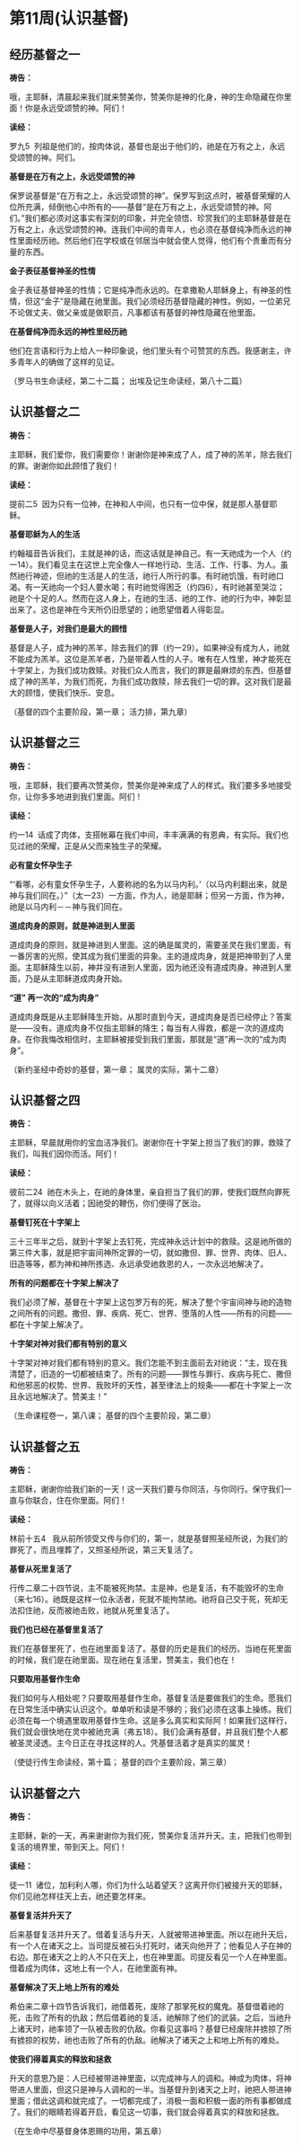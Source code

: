 # 第11周(认识基督)
## 经历基督之一
**祷告：**

哦，主耶稣，清晨起来我们就来赞美你，赞美你是神的化身，神的生命隐藏在你里面！你是永远受颂赞的神。阿们！

**读经：**

罗九5  列祖是他们的，按肉体说，基督也是出于他们的，祂是在万有之上，永远受颂赞的神。阿们。

**基督是在万有之上，永远受颂赞的神**

保罗说基督是“在万有之上，永远受颂赞的神”。保罗写到这点时，被基督荣耀的人位所充满，倾倒他心中所有的——基督“是在万有之上，永远受颂赞的神。阿们。”我们都必须对这事实有深刻的印象，并完全领悟、珍赏我们的主耶稣基督是在万有之上，永远受颂赞的神。连我们中间的青年人，也必须在基督纯净而永远的神性里面经历祂。然后他们在学校或在邻居当中就会使人觉得，他们有个贵重而有分量的东西。

**金子表征基督神圣的性情**

金子表征基督神圣的性情；它是纯净而永远的。在拿撒勒人耶稣身上，有神圣的性情，但这“金子”是隐藏在祂里面。我们必须经历基督隐藏的神性。例如，一位弟兄不论做丈夫、做父亲或是做职员，凡事都该有基督的神性隐藏在他里面。

**在基督纯净而永远的神性里经历祂**

他们在言语和行为上给人一种印象说，他们里头有个可赞赏的东西。我感谢主，许多青年人的确做了这样的见证。

（罗马书生命读经，第二十二篇； 出埃及记生命读经，第八十二篇）


## 认识基督之二
**祷告：**

主耶稣，我们爱你，我们需要你！谢谢你是神来成了人，成了神的羔羊，除去我们的罪。谢谢你如此顾惜了我们！

**读经：**

提前二5  因为只有一位神，在神和人中间，也只有一位中保，就是那人基督耶稣。

**基督耶稣为人的生活**

约翰福音告诉我们，主就是神的话，而这话就是神自己。有一天祂成为一个人（约一14）。我们看见主在这世上完全像人一样地行动、生活、工作、行事、为人。虽然祂行神迹，但祂的生活是人的生活，祂行人所行的事。有时祂饥饿，有时祂口渴。有一天祂向一个妇人要水喝；有时祂觉得困乏（约四6），有时祂甚至哭泣；祂是个十足的人。然而在这人身上，在祂的生活、祂的工作、祂的行为中，神彰显出来了。这也是神在今天所仍旧愿望的；祂愿望借着人得彰显。

**基督是人子，对我们是最大的顾惜**

基督是人子，成为神的羔羊，除去我们的罪（约一29）。如果神没有成为人，祂就不能成为羔羊。这位是羔羊者，乃是带着人性的人子。唯有在人性里，神才能死在十字架上，为我们成功救赎。对我们众人而言，我们的罪是最麻烦的东西，但基督成了神的羔羊，为我们而死，为我们成功救赎，除去我们一切的罪。这对我们是最大的顾惜，使我们快乐、安息。

（基督的四个主要阶段，第一章； 活力排，第九章）


## 认识基督之三
**祷告：**

哦，主耶稣，我们要再次赞美你，赞美你是神来成了人的样式。我们要多多地接受你，让你多多地进到我们里面。阿们！

**读经：**

约一14  话成了肉体，支搭帐幕在我们中间，丰丰满满的有恩典，有实际。我们也见过祂的荣耀，正是从父而来独生子的荣耀。

**必有童女怀孕生子**

“‘看哪，必有童女怀孕生子，人要称祂的名为以马内利。’（以马内利翻出来，就是神与我们同在。）”（太一23）一方面，作为人，祂是耶稣；但另一方面，作为神，祂是以马内利－－神与我们同在。

**道成肉身的原则，就是神进到人里面**

道成肉身的原则，就是神进到人里面。这的确是属灵的，需要圣灵在我们里面，有一番厉害的光照，使其成为我们里面的异象。主的道成肉身，就是把神带到了人里面。主耶稣降生以前，神并没有进到人里面，因为祂还没有道成肉身。神进到人里面，乃是从主耶稣道成肉身开始。

**“道” 再一次的“成为肉身”**

道成肉身既是从主耶稣降生开始，从那时直到今天，道成肉身是否已经停止？答案是——没有。道成肉身不仅指主耶稣的降生；每当有人得救，都是一次的道成肉身。在你我悔改相信时，主耶稣被接受到我们里面，那就是“道”再一次的“成为肉身”。

（新约圣经中奇妙的基督，第一章； 属灵的实际，第十二章）


## 认识基督之四
**祷告：**

主耶稣，早晨就用你的宝血洁净我们。谢谢你在十字架上担当了我们的罪，救赎了我们，叫我们因你而活。阿们！

**读经：**

彼前二24  祂在木头上，在祂的身体里，亲自担当了我们的罪，使我们既然向罪死了，就得以向义活着；因祂受的鞭伤，你们便得了医治。

**基督钉死在十字架上**

三十三年半之后，就到十字架上去钉死，完成神永远计划中的救赎。这是祂所做的第三件大事，就是把宇宙间神所定罪的一切，就如撒但、罪、世界、肉体、旧人、旧造等等，都为神和神所拣选、永远承受祂救恩的人，一次永远地解决了。

**所有的问题都在十字架上解决了**

我们必须了解，基督在十字架上这包罗万有的死，解决了整个宇宙间神与祂的造物之间所有的问题。撒但、罪、疾病、死亡、世界、堕落的人性——所有的问题——都在十字架上解决了。

**十字架对神对我们都有特别的意义**

十字架对神对我们都有特别的意义。我们怎能不到主面前去对祂说：“主，现在我清楚了，旧造的一切都被结束了。所有的问题——罪性与罪行、疾病与死亡、撒但和他邪恶的权势、世界、我败坏的天性，甚至律法上的规条——都在十字架上一次且永远地解决了。赞美主！”

（生命课程卷一，第八课； 基督的四个主要阶段，第二章）


## 认识基督之五
**祷告：**

主耶稣，谢谢你给我们新的一天！这一天我们要与你同活，与你同行。保守我们一直与你联合，住在你里面。阿们！

**读经：**

林前十五4   我从前所领受又传与你们的，第一，就是基督照圣经所说，为我们的罪死了，而且埋葬了，又照圣经所说，第三天复活了。

**基督从死里复活了**

行传二章二十四节说，主不能被死拘禁。主是神，也是复活，有不能毁坏的生命（来七16）。祂既是这样一位永活者，死就不能拘禁祂。祂将自己交于死，死却无法扣住祂，反而被祂击败，祂就从死里复活了。

**我们也已经在基督里复活了**

我们在基督里死了，也在祂里面复活了。基督的历史是我们的经历。当祂在死里面的时候，我们是在祂里面。现在祂在复活里，赞美主，我们也在！

**只要取用基督作生命**

我们如何与人相处呢？只要取用基督作生命。基督复活是要做我们的生命。愿我们在日常生活中确实认识这个。单单听和读是不够的；我们必须在这事上操练。我们必须在每一个境遇里取用基督作生命。这是多么真实和实际阿！如果我们这样行，我们就会很快地在灵中被祂充满（弗五18）。我们会满有基督，并且我们整个人都被圣灵浸透。主今日正在寻找这样的人。凭基督活着才是真实的属灵！

（使徒行传生命读经，第十篇； 基督的四个主要阶段，第三章）


## 认识基督之六

**祷告：**

主耶稣，新的一天，再来谢谢你为我们死，赞美你复活并升天。主，把我们也带到复活的境界里，带到天上。阿们！

**读经：**

徒一11  诸位，加利利人哪，你们为什么站着望天？这离开你们被接升天的耶稣，你们见祂怎样往天上去，祂还要怎样来。

**基督复活并升天了**

后来基督复活并升天了。借着复活与升天，人就被带进神里面。所以在祂升天后，有一个人在诸天之上。当司提反被石头打死时，诸天向他开了；他看见人子在神的右边。那在诸天之上的人不只在天上，也在神里面。司提反看见一个人在神里面。借着成为肉体，这地上有一个人，在祂里面有神。

**基督解决了天上地上所有的难处**

希伯来二章十四节告诉我们，祂借着死，废除了那掌死权的魔鬼。基督借着祂的死，击败了所有的仇敌；然后借着祂的复活，祂解除了他们的武装。之后，当祂升上诸天时，祂率领了一队被击败的仇敌。你看见这事吗？基督已经废除并掳掠了所有掳掠的权势，祂也击败了所有的仇敌。祂解决了诸天之上和地上所有的难处。

**使我们得着真实的释放和拯救**

升天的意思乃是：人已经被带进神里面，以完成神与人的调和。神成为肉体，将神带进人里面，但这只是神与人调和的一半。当基督升到诸天之上时，祂把人带进神里面；借此这调和就完成了。一切都完成了，消极一面和积极一面的所有事都做成了。我们的眼睛若得着开启，看见这一切事，我们就会得着真实的释放和拯救。

（在生命中尽基督身体恩赐的功用，第五章）

